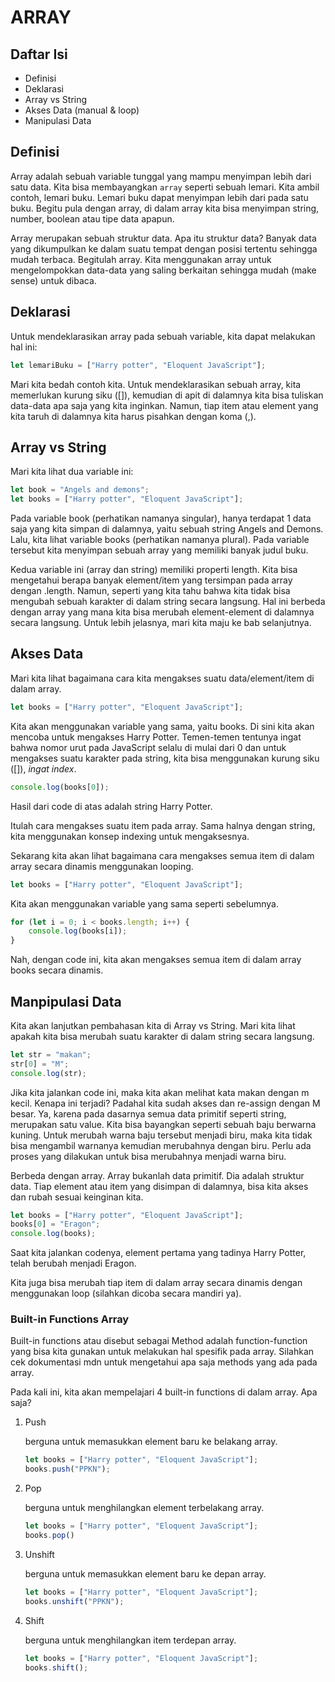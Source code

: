 # ARRAY

## Daftar Isi
- Definisi
- Deklarasi
- Array vs String
- Akses Data (manual & loop)
- Manipulasi Data

## Definisi

Array adalah sebuah variable tunggal yang mampu menyimpan lebih dari satu data. Kita bisa membayangkan `array` seperti sebuah lemari. Kita ambil contoh, lemari buku. Lemari buku dapat menyimpan lebih dari pada satu buku. Begitu pula dengan array, di dalam array kita bisa menyimpan string, number, boolean atau tipe data apapun.

Array merupakan sebuah struktur data. Apa itu struktur data? Banyak data yang dikumpulkan ke dalam suatu tempat dengan posisi tertentu sehingga mudah terbaca. Begitulah array. Kita menggunakan array untuk mengelompokkan data-data yang saling berkaitan sehingga mudah (make sense) untuk dibaca.

## Deklarasi

Untuk mendeklarasikan array pada sebuah variable, kita dapat melakukan hal ini:

```js
let lemariBuku = ["Harry potter", "Eloquent JavaScript"];
```
Mari kita bedah contoh kita. Untuk mendeklarasikan sebuah array, kita memerlukan kurung siku ([]), kemudian di apit di dalamnya kita bisa tuliskan data-data apa saja yang kita inginkan. Namun, tiap item atau element yang kita taruh di dalamnya kita harus pisahkan dengan koma (,).


## Array vs String

Mari kita lihat dua variable ini:

```js
let book = "Angels and demons";
let books = ["Harry potter", "Eloquent JavaScript"];
```
Pada variable book (perhatikan namanya singular), hanya terdapat 1 data saja yang kita simpan di dalamnya, yaitu sebuah string Angels and Demons. Lalu, kita lihat variable books (perhatikan namanya plural). Pada variable tersebut kita menyimpan sebuah array yang memiliki banyak judul buku.

Kedua variable ini (array dan string) memiliki properti length. Kita bisa mengetahui berapa banyak element/item yang tersimpan pada array dengan .length. Namun, seperti yang kita tahu bahwa kita tidak bisa mengubah sebuah karakter di dalam string secara langsung. Hal ini berbeda dengan array yang mana kita bisa merubah element-element di dalamnya secara langsung. Untuk lebih jelasnya, mari kita maju ke bab selanjutnya.

## Akses Data

Mari kita lihat bagaimana cara kita mengakses suatu data/element/item di dalam array.

```js
let books = ["Harry potter", "Eloquent JavaScript"];
```
Kita akan menggunakan variable yang sama, yaitu books. Di sini kita akan mencoba untuk mengakses Harry Potter. Temen-temen tentunya ingat bahwa nomor urut pada JavaScript selalu di mulai dari 0 dan untuk mengakses suatu karakter pada string, kita bisa menggunakan kurung siku ([]), *ingat index*.

```js
console.log(books[0]);
```
Hasil dari code di atas adalah string Harry Potter.

Itulah cara mengakses suatu item pada array. Sama halnya dengan string, kita menggunakan konsep indexing untuk mengaksesnya.

Sekarang kita akan lihat bagaimana cara mengakses semua item di dalam array secara dinamis menggunakan looping.

```js
let books = ["Harry potter", "Eloquent JavaScript"];
```
Kita akan menggunakan variable yang sama seperti sebelumnya.

```js
for (let i = 0; i < books.length; i++) {
    console.log(books[i]);
}
```
Nah, dengan code ini, kita akan mengakses semua item di dalam array books secara dinamis.

## Manpipulasi Data

Kita akan lanjutkan pembahasan kita di Array vs String. Mari kita lihat apakah kita bisa merubah suatu karakter di dalam string secara langsung.

```js
let str = "makan";
str[0] = "M";
console.log(str);
```
Jika kita jalankan code ini, maka kita akan melihat kata makan dengan m kecil. Kenapa ini terjadi? Padahal kita sudah akses dan re-assign dengan M besar. Ya, karena pada dasarnya semua data primitif seperti string, merupakan satu value. Kita bisa bayangkan seperti sebuah baju berwarna kuning. Untuk merubah warna baju tersebut menjadi biru, maka kita tidak bisa mengambil warnanya kemudian merubahnya dengan biru. Perlu ada proses yang dilakukan untuk bisa merubahnya menjadi warna biru.

Berbeda dengan array. Array bukanlah data primitif. Dia adalah struktur data. Tiap element atau item yang disimpan di dalamnya, bisa kita akses dan rubah sesuai keinginan kita.

```js
let books = ["Harry potter", "Eloquent JavaScript"];
books[0] = "Eragon";
console.log(books);
```
Saat kita jalankan codenya, element pertama yang tadinya Harry Potter, telah berubah menjadi Eragon.

Kita juga bisa merubah tiap item di dalam array secara dinamis dengan menggunakan loop (silahkan dicoba secara mandiri ya).

### Built-in Functions Array

Built-in functions atau disebut sebagai Method adalah function-function yang bisa kita gunakan untuk melakukan hal spesifik pada array. Silahkan cek dokumentasi mdn untuk mengetahui apa saja methods yang ada pada array.

Pada kali ini, kita akan mempelajari 4 built-in functions di dalam array. Apa saja?

1. Push
    
    berguna untuk memasukkan element baru ke belakang array.
    ```js
    let books = ["Harry potter", "Eloquent JavaScript"];
    books.push("PPKN");
    ```
2. Pop
    
    berguna untuk menghilangkan element terbelakang array.
    ```js
    let books = ["Harry potter", "Eloquent JavaScript"];
    books.pop()
    ```
3. Unshift

    berguna untuk memasukkan element baru ke depan array.
    ```js
    let books = ["Harry potter", "Eloquent JavaScript"];
    books.unshift("PPKN");
    ```
4. Shift

    berguna untuk menghilangkan item terdepan array.
    ```js
    let books = ["Harry potter", "Eloquent JavaScript"];
    books.shift();
    ```
